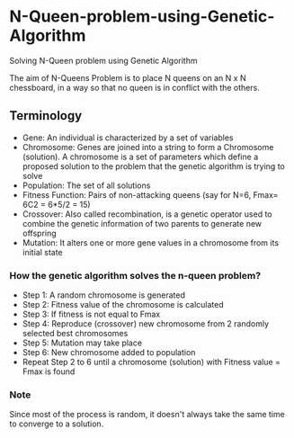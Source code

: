 # N-Queen-problem-using-Genetic-Algorithm
Solving N-Queen problem using Genetic Algorithm

The aim of N-Queens Problem is to place N queens on an N x N chessboard, in a way so that no queen is in conflict with the others.

## Terminology
- Gene:  An individual is characterized by a set of variables
- Chromosome: Genes are joined into a string to form a Chromosome (solution). A chromosome is a set of parameters which define a proposed solution to the problem that the genetic algorithm is trying to solve
- Population: The set of all solutions
- Fitness Function: Pairs of non-attacking queens (say for N=6, Fmax= 6C2 = 6*5/2 = 15)
- Crossover: Also called recombination, is a genetic operator used to combine the genetic information of two parents to generate new offspring
- Mutation: It alters one or more gene values in a chromosome from its initial state

### How the genetic algorithm solves the n-queen problem?
- Step 1: A random chromosome is generated
- Step 2: Fitness value of the chromosome is calculated
- Step 3: If fitness is not equal to Fmax
- Step 4: Reproduce (crossover) new chromosome from 2 randomly selected best chromosomes
- Step 5: Mutation may take place
- Step 6: New chromosome added to population
- Repeat Step 2 to 6 until a chromosome (solution) with Fitness value = Fmax is found

### Note
Since most of the process is random, it doesn't always take the same time to converge to a solution.

